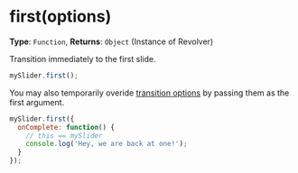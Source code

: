 # first(options)

**Type**: `Function`, **Returns**: `Object` (Instance of Revolver)

Transition immediately to the first slide.

```javascript
mySlider.first();
```

You may also temporarily overide [transition options](https://github.com/revolverjs/revolverjs/blob/master/docs/revolver.options.transition.md) by passing them as the first argument.

```javascript
mySlider.first({
  onComplete: function() {
    // this == mySlider
    console.log('Hey, we are back at one!');
  }
});
```
